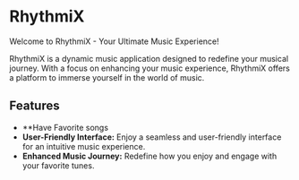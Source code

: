 # RhythmiX

Welcome to RhythmiX - Your Ultimate Music Experience!

RhythmiX is a dynamic music application designed to redefine your musical journey. With a focus on enhancing your music experience, RhythmiX offers a platform to immerse yourself in the world of music.

## Features

- **Have Favorite songs
- **User-Friendly Interface:** Enjoy a seamless and user-friendly interface for an intuitive music experience.
- **Enhanced Music Journey:** Redefine how you enjoy and engage with your favorite tunes.
